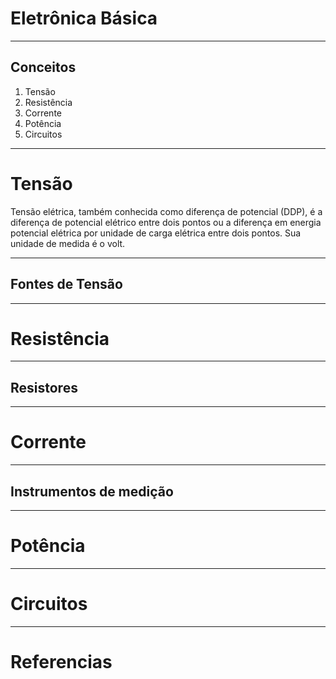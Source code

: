 # Eletrônica Básica

---

## Conceitos

1. Tensão
1. Resistência
1. Corrente
1. Potência
1. Circuitos

---

# Tensão

  Tensão elétrica, também conhecida como diferença de potencial (DDP), é a diferença de potencial elétrico entre dois pontos ou a diferença em energia potencial elétrica por unidade de carga elétrica entre dois pontos.
  Sua unidade de medida é o volt.

---

## Fontes de Tensão

  

---

# Resistência

---

## Resistores

---

# Corrente

---

## Instrumentos de medição

---

# Potência

---

# Circuitos

---

# Referencias

